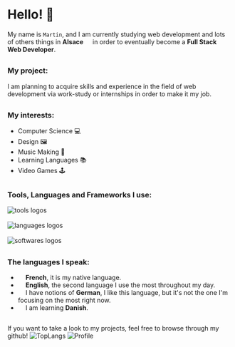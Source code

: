 # Hello! 👋
My name is `Martin`, and I am currently studying web development and lots of others things in **Alsace** <img src="https://cdn-icons-png.flaticon.com/512/197/197560.png" width="13"/> in order to eventually become a **Full Stack Web Developer**.

<h2></h2>

### My project:
I am planning to acquire skills and experience in the field of web development via work-study or internships in order to make it my job.

<h2></h2>

### My interests:
- Computer Science 💻
- Design 🖼️
- Music Making 🎷
- Learning Languages 📚
- Video Games 🕹️

<h2></h2>

### Tools, Languages and Frameworks I use:
  
  <img src="https://skillicons.dev/icons?i=git,github,vercel,wordpress,vscode,electron" alt="tools logos" /><br><br>
  <img src="https://skillicons.dev/icons?i=html,css,js,nodejs,nuxtjs,php,mysql,python,rust" alt="languages logos" /><br><br>
  <img src="https://skillicons.dev/icons?i=ps,ai,figma,discord" alt="softwares logos" />

<h2></h2>


### The languages I speak:
- <img src="https://cdn-icons-png.flaticon.com/512/197/197560.png" width="13"/> **French**, it is my native language.
- <img src="https://cdn-icons-png.flaticon.com/512/197/197374.png" width="13"/> **English**, the second language I use the most throughout my day.
- <img src="https://cdn-icons-png.flaticon.com/512/4628/4628643.png" width="13"/> I have notions of **German**, I like this language, but it's not the one I'm focusing on the most right now.
- <img src="https://cdn-icons-png.flaticon.com/512/4854/4854950.png" width="13"/> I am learning **Danish**.

<h2></h2>
If you want to take a look to my projects, feel free to browse through my github!

<img alt="TopLangs" src="https://github-readme-stats.vercel.app/api/top-langs/?username=MartinPJB&layout=compact&theme=dark&hide_border=true">
<img alt="Profile" src="https://github-readme-stats.vercel.app/api?username=MartinPJB&layout=compact&theme=dark&hide_border=true">

